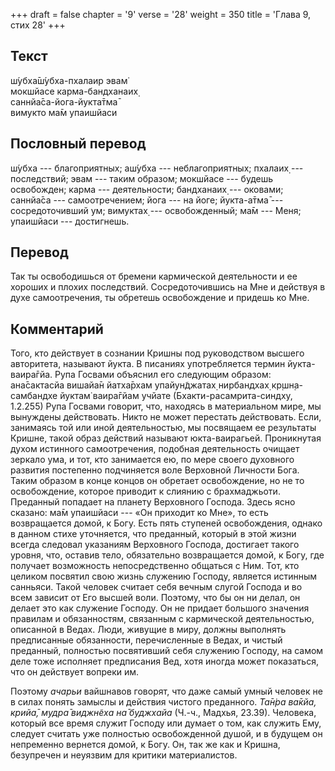 +++
draft = false
chapter = '9'
verse = '28'
weight = 350
title = 'Глава 9, стих 28'
+++
## Текст

ш́убха̄ш́убха-пхалаир эвам̇  
мокшйасе карма-бандханаих̣  
саннйа̄са-йога-йукта̄тма̄  
вимукто ма̄м упаишйаси

## Пословный перевод

ш́убха --- благоприятных; аш́убха --- неблагоприятных; пхалаих̣ ---
последствий; эвам --- таким образом; мокшйасе --- будешь освобожден;
карма --- деятельности; бандханаих̣ --- оковами; саннйа̄са ---
самоотречением; йога --- на йоге; йукта-а̄тма̄ --- сосредоточивший ум;
вимуктах̣ --- освобожденный; ма̄м --- Меня; упаишйаси --- достигнешь.

## Перевод

Так ты освободишься от бремени кармической деятельности и ее хороших и
плохих последствий. Сосредоточившись на Мне и действуя в духе
самоотречения, ты обретешь освобождение и придешь ко Мне.

## Комментарий

Того, кто действует в сознании Кришны под руководством высшего
авторитета, называют йукта. В писаниях употребляется термин
йукта-ваира̄гйа. Рупа Госвами объяснил его следующим образом: ана̄сактасйа
вишайа̄н йатха̄рхам упайун̃джатах̣ нирбандхах̣ кр̣шн̣а-самбандхе йуктам̇
ваира̄гйам учйате (Бхакти-расамрита-синдху, 1.2.255) Рупа Госвами
говорит, что, находясь в материальном мире, мы вынуждены действовать.
Никто не может перестать действовать. Если, занимаясь той или иной
деятельностью, мы посвящаем ее результаты Кришне, такой образ действий
называют юкта-ваирагьей. Проникнутая духом истинного самоотречения,
подобная деятельность очищает зеркало ума, и тот, кто занимается ею, по
мере своего духовного развития постепенно подчиняется воле Верховной
Личности Бога. Таким образом в конце концов он обретает освобождение, но
не то освобождение, которое приводит к слиянию с брахмаджьоти. Преданный
попадает на планету Верховного Господа. Здесь ясно сказано: ма̄м
упаишйаси --- «Он приходит ко Мне», то есть возвращается домой, к Богу.
Есть пять ступеней освобождения, однако в данном стихе уточняется, что
преданный, который в этой жизни всегда следовал указаниям Верховного
Господа, достигает такого уровня, что, оставив тело, обязательно
возвращается домой, к Богу, где получает возможность непосредственно
общаться с Ним. Тот, кто целиком посвятил свою жизнь служению Господу,
является истинным санньяси. Такой человек считает себя вечным слугой
Господа и во всем зависит от Его высшей воли. Поэтому, что бы он ни
делал, он делает это как служение Господу. Он не придает большого
значения правилам и обязанностям, связанным с кармической деятельностью,
описанной в Ведах. Люди, живущие в миру, должны выполнять предписанные
обязанности, перечисленные в Ведах, и чистый преданный, полностью
посвятивший себя служению Господу, на самом деле тоже исполняет
предписания Вед, хотя иногда может показаться, что он действует вопреки
им.

Поэтому *ачарьи* вайшнавов говорят, что даже самый умный человек не в
силах понять замыслы и действия чистого преданного. *Та̄н̇ра ва̄кйа, крийа̄,
мудра̄ виджн̃еха на̄ буджхайа* (Ч.-ч., Мадхья, 23.39). Человека, который
все время служит Господу или думает о том, как служить Ему, следует
считать уже полностью освобожденной душой, и в будущем он непременно
вернется домой, к Богу. Он, так же как и Кришна, безупречен и неуязвим
для критики материалистов.
